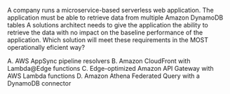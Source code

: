A company runs a microservice-based serverless web application. The application must be able to retrieve data from multiple Amazon DynamoDB tables A solutions architect needs to give the application the ability to retrieve the data with no impact on the baseline performance of the application. Which solution will meet these requirements in the MOST operationally eficient way? 

A. AWS AppSync pipeline resolvers 
B. Amazon CloudFront with Lambda@Edge functions 
C. Edge-optimized Amazon API Gateway with AWS Lambda functions 
D. Amazon Athena Federated Query with a DynamoDB connector